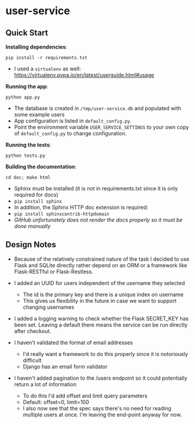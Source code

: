 user-service
============

Quick Start
-----------

**Installing dependencies**:

	pip install -r requirements.txt

- I used a `virtualenv` as well: https://virtualenv.pypa.io/en/latest/userguide.html#usage

**Running the app**:

	python app.py

- The database is created in `/tmp/user-service.db` and populated with some example users
- App configuration is listed in `default_config.py`.
- Point the environment variable `USER_SERVICE_SETTINGS` to your own copy of `default_config.py` to change configuration.

**Running the tests**:

	python tests.py

**Building the documentation**:

	cd doc; make html

- Sphinx must be installed (it is not in requirements.txt since it is only required for docs)
- `pip install sphinx`
- In addition, the Sphinx HTTP doc extension is required:
- `pip install sphinxcontrib-httpdomain`
- *GitHub unfortunately does not render the docs properly so it must be done manually*

Design Notes
------------

- Because of the relatively constrained nature of the task I decided to use Flask and SQLite directly rather depend on an ORM or a framework like Flask-RESTful or Flask-Restless.

- I added an UUID for users independent of the username they selected
	- The id is the primary key and there is a unique index on username
	- This gives us flexibility in the future in case we want to support changing usernames

- I added a logging warning to check whether the Flask SECRET_KEY has been set. Leaving a default there means the service can be run directly after checkout. 

- I haven't validated the format of email addresses
	- I'd really want a framework to do this properly since it is notoriously difficult
	- Django has an email form validator

- I haven't added pagination to the /users endpoint so it could potentially return a lot of information
	- To do this I'd add offset and limit query parameters
	- Default: offset=0, limit=100
	- I also now see that the spec says there's no need for reading multiple users at once. I'm leaving the end-point anyway for now.
